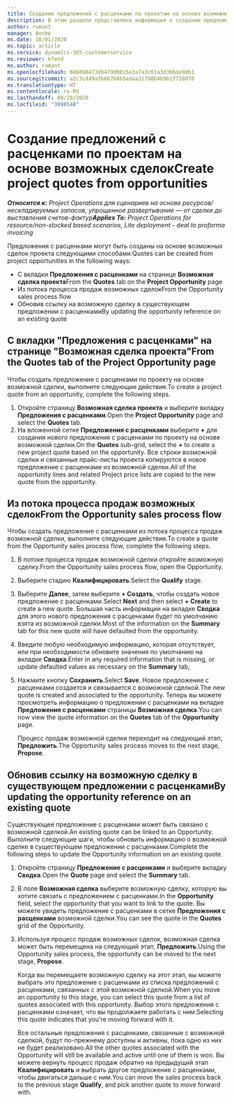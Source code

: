 ```yaml
---
title: Создание предложений с расценками по проектам на основе возможных сделок
description: В этом разделе представлена информация о создании предложения с расценками по проекту из возможной сделки.
author: rumant
manager: Annbe
ms.date: 10/01/2020
ms.topic: article
ms.service: dynamics-365-customerservice
ms.reviewer: kfend
ms.author: rumant
ms.openlocfilehash: 606098473db479d0015e3a7a3c01a3d3b6de9db1
ms.sourcegitcommit: a2c3cd49a3b667b8b5edaa31788b4b9b1f728d78
ms.translationtype: HT
ms.contentlocale: ru-RU
ms.lasthandoff: 09/28/2020
ms.locfileid: "3898548"
---
```

# <a name="create-project-quotes-from-opportunities"></a><span data-ttu-id="bb9d5-103">Создание предложений с расценками по проектам на основе возможных сделок</span><span class="sxs-lookup"><span data-stu-id="bb9d5-103">Create project quotes from opportunities</span></span>

<span data-ttu-id="bb9d5-104">_**Относится к:** Project Operations для сценариев на основе ресурсов/нескладируемых запасов, упрощенное развертывание — от сделки до выставления счетов-фактур_</span><span class="sxs-lookup"><span data-stu-id="bb9d5-104">_**Applies To:** Project Operations for resource/non-stocked based scenarios, Lite deployment - deal to proforma invoicing_</span></span>

<span data-ttu-id="bb9d5-105">Предложения с расценками могут быть созданы на основе возможных сделок проекта следующими способами:</span><span class="sxs-lookup"><span data-stu-id="bb9d5-105">Quotes can be created from project opportunities in the following ways:</span></span>

- <span data-ttu-id="bb9d5-106">С вкладки **Предложения с расценками** на странице **Возможная сделка проекта**</span><span class="sxs-lookup"><span data-stu-id="bb9d5-106">From the **Quotes** tab on the **Project Opportunity** page</span></span>
- <span data-ttu-id="bb9d5-107">Из потока процесса продаж возможных сделок</span><span class="sxs-lookup"><span data-stu-id="bb9d5-107">From the Opportunity sales process flow</span></span>
- <span data-ttu-id="bb9d5-108">Обновив ссылку на возможную сделку в существующем предложении с расценками</span><span class="sxs-lookup"><span data-stu-id="bb9d5-108">By updating the opportunity reference on an existing quote</span></span>

## <a name="from-the-quotes-tab-of-the-project-opportunity-page"></a><span data-ttu-id="bb9d5-109">С вкладки "Предложения с расценками" на странице "Возможная сделка проекта"</span><span class="sxs-lookup"><span data-stu-id="bb9d5-109">From the Quotes tab of the Project Opportunity page</span></span>

<span data-ttu-id="bb9d5-110">Чтобы создать предложение с расценками по проекту на основе возможной сделки, выполните следующие действия.</span><span class="sxs-lookup"><span data-stu-id="bb9d5-110">To create a project quote from an opportunity, complete the following steps.</span></span>

1. <span data-ttu-id="bb9d5-111">Откройте страницу **Возможная сделка проекта** и выберите вкладку **Предложения с расценками**.</span><span class="sxs-lookup"><span data-stu-id="bb9d5-111">Open the **Project Opportunity** page and select the **Quotes** tab.</span></span> 
2. <span data-ttu-id="bb9d5-112">На вложенной сетке **Предложения с расценками** выберите **+** для создания нового предложения с расценками по проекту на основе возможной сделки.</span><span class="sxs-lookup"><span data-stu-id="bb9d5-112">On the **Quotes** sub-grid, select the **+** to create a new project quote based on the opportunity.</span></span> <span data-ttu-id="bb9d5-113">Все строки возможной сделки и связанные прайс-листы проекта копируются в новое предложение с расценками из возможной сделки.</span><span class="sxs-lookup"><span data-stu-id="bb9d5-113">All of the opportunity lines and related Project price lists are copied to the new quote from the opportunity.</span></span>

## <a name="from-the-opportunity-sales-process-flow"></a><span data-ttu-id="bb9d5-114">Из потока процесса продаж возможных сделок</span><span class="sxs-lookup"><span data-stu-id="bb9d5-114">From the Opportunity sales process flow</span></span>

<span data-ttu-id="bb9d5-115">Чтобы создать предложение с расценками из потока процесса продаж возможной сделки, выполните следующие действия.</span><span class="sxs-lookup"><span data-stu-id="bb9d5-115">To create a quote from the Opportunity sales process flow, complete the following steps.</span></span>

1. <span data-ttu-id="bb9d5-116">В потоке процесса продаж возможной сделки откройте возможную сделку.</span><span class="sxs-lookup"><span data-stu-id="bb9d5-116">From the Opportunity sales process flow, open the Opportunity.</span></span>
2. <span data-ttu-id="bb9d5-117">Выберите стадию **Квалифицировать**.</span><span class="sxs-lookup"><span data-stu-id="bb9d5-117">Select the **Qualify** stage.</span></span> 
3. <span data-ttu-id="bb9d5-118">Выберите **Далее**, затем выберите **+ Создать**, чтобы создать новое предложение с расценками.</span><span class="sxs-lookup"><span data-stu-id="bb9d5-118">Select **Next** and then select **+ Create** to create a new quote.</span></span> <span data-ttu-id="bb9d5-119">Большая часть информации на вкладке **Сводка** для этого нового предложения с расценками будет по умолчанию взята из возможной сделки.</span><span class="sxs-lookup"><span data-stu-id="bb9d5-119">Most of the information on the **Summary** tab for this new quote will have defaulted from the opportunity.</span></span> 
4. <span data-ttu-id="bb9d5-120">Введите любую необходимую информацию, которая отсутствует, или при необходимости обновите значения по умолчанию на вкладке **Сводка**.</span><span class="sxs-lookup"><span data-stu-id="bb9d5-120">Enter in any required information that is missing, or update defaulted values as necessary on the **Summary** tab,</span></span>
5. <span data-ttu-id="bb9d5-121">Нажмите кнопку **Сохранить**.</span><span class="sxs-lookup"><span data-stu-id="bb9d5-121">Select **Save**.</span></span> <span data-ttu-id="bb9d5-122">Новое предложение с расценками создается и связывается с возможной сделкой.</span><span class="sxs-lookup"><span data-stu-id="bb9d5-122">The new quote is created and associated to the opportunity.</span></span> <span data-ttu-id="bb9d5-123">Теперь вы можете просмотреть информацию о предложении с расценками на вкладке **Предложения с расценками** страницы **Возможная сделка**.</span><span class="sxs-lookup"><span data-stu-id="bb9d5-123">You can now view the quote information on the **Quotes** tab of the **Opportunity** page.</span></span> 

   <span data-ttu-id="bb9d5-124">Процесс продаж возможной сделки переходит на следующий этап, **Предложить**.</span><span class="sxs-lookup"><span data-stu-id="bb9d5-124">The Opportunity sales process moves to the next stage, **Propose**.</span></span>


## <a name="by-updating-the-opportunity-reference-on-an-existing-quote"></a><span data-ttu-id="bb9d5-125">Обновив ссылку на возможную сделку в существующем предложении с расценками</span><span class="sxs-lookup"><span data-stu-id="bb9d5-125">By updating the opportunity reference on an existing quote</span></span>

<span data-ttu-id="bb9d5-126">Существующее предложение с расценками может быть связано с возможной сделкой.</span><span class="sxs-lookup"><span data-stu-id="bb9d5-126">An existing quote can be linked to an Opportunity.</span></span> <span data-ttu-id="bb9d5-127">Выполните следующие шаги, чтобы обновить информацию о возможной сделке в существующем предложении с расценками.</span><span class="sxs-lookup"><span data-stu-id="bb9d5-127">Complete the following steps to update the Opportunity information on an existing quote.</span></span>

1. <span data-ttu-id="bb9d5-128">Откройте страницу **Предложение с расценками** и выберите вкладку **Сводка**.</span><span class="sxs-lookup"><span data-stu-id="bb9d5-128">Open the **Quote** page and select the **Summary** tab.</span></span>
2. <span data-ttu-id="bb9d5-129">В поле **Возможная сделка** выберите возможную сделку, которую вы хотите связать с предложением с расценками.</span><span class="sxs-lookup"><span data-stu-id="bb9d5-129">In the **Opportunity** field, select the opportunity that you want to link to the quote.</span></span> <span data-ttu-id="bb9d5-130">Вы можете увидеть предложение с расценками в сетке **Предложения с расценками** возможной сделки.</span><span class="sxs-lookup"><span data-stu-id="bb9d5-130">You can see the quote in the **Quotes** grid of the Opportunity.</span></span> 
3. <span data-ttu-id="bb9d5-131">Используя процесс продаж возможных сделок, возможная сделка может быть перемещена на следующий этап, **Предложить**.</span><span class="sxs-lookup"><span data-stu-id="bb9d5-131">Using the Opportunity sales process, the opportunity can be moved to the next stage, **Propose**.</span></span> 

   <span data-ttu-id="bb9d5-132">Когда вы перемещаете возможную сделку на этот этап, вы можете выбрать это предложение с расценками из списка предложений с расценками, связанных с этой возможной сделкой.</span><span class="sxs-lookup"><span data-stu-id="bb9d5-132">When you move an opportunity to this stage, you can select this quote from a list of quotes associated with this opportunity.</span></span> <span data-ttu-id="bb9d5-133">Выбор этого предложения с расценками означает, что вы продолжаете работать с ним.</span><span class="sxs-lookup"><span data-stu-id="bb9d5-133">Selecting this quote indicates that you're moving forward with it.</span></span>

   <span data-ttu-id="bb9d5-134">Все остальные предложения с расценками, связанные с возможной сделкой, будут по-прежнему доступны и активны, пока одно из них не будет реализовано.</span><span class="sxs-lookup"><span data-stu-id="bb9d5-134">All the other quotes associated with the Opportunity will still be available and active until one of them is won.</span></span> <span data-ttu-id="bb9d5-135">Вы можете вернуть процесс продаж обратно на предыдущий этап **Квалифицировать** и выбрать другое предложение с расценками, чтобы двигаться дальше с ним.</span><span class="sxs-lookup"><span data-stu-id="bb9d5-135">You can move the sales process back to the previous stage **Qualify**, and pick another quote to move forward with.</span></span>
